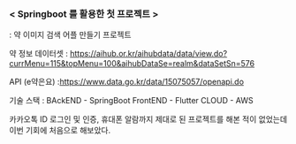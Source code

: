 ### < Springboot 를 활용한 첫 프로젝트 > 

: 약 이미지 검색 어플 만들기 프로젝트

약 정보 데이터셋 : https://aihub.or.kr/aihubdata/data/view.do?currMenu=115&topMenu=100&aihubDataSe=realm&dataSetSn=576

API (e약은요) :https://www.data.go.kr/data/15075057/openapi.do

기술 스택 : BAckEND - SpringBoot FrontEND - Flutter CLOUD - AWS

카카오톡 ID 로그인 및 인증, 휴대폰 알람까지 제대로 된 프로젝트를 해본 적이 없었는데 이번 기회에 처음으로 해보았다.



